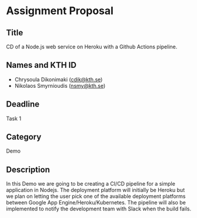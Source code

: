 # Assignment Proposal

## Title

CD of a Node.js web service on Heroku with a Github Actions pipeline.  

## Names and KTH ID
  - Chrysoula Dikonimaki (cdik@kth.se)
  - Nikolaos Smyrnioudis (nsmy@kth.se)

## Deadline

Task 1

## Category

Demo

## Description

In this Demo we are going to be creating a CI/CD pipeline for a simple
application in Nodejs. The deployment platform will initially be Heroku but we plan on letting the user
pick one of the available deployment platforms between Google App Engine/Heroku/Kubernetes. The pipeline
will also be implemented to notify the development team with Slack when the build fails.
